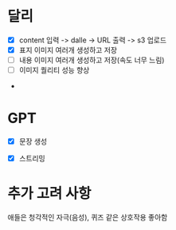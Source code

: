 # 달리
- [x] content 입력 -> dalle -> URL 출력 -> s3 업로드
- [X] 표지 이미지 여러개 생성하고 저장
- [ ] 내용 이미지 여러개 생성하고 저장(속도 너무 느림)
- [ ] 이미지 퀄리티 성능 향상
- 

# GPT
- [X] 문장 생성
- [X] 스트리밍


# 추가 고려 사항
애들은 청각적인 자극(음성), 퀴즈 같은 상호작용 좋아함